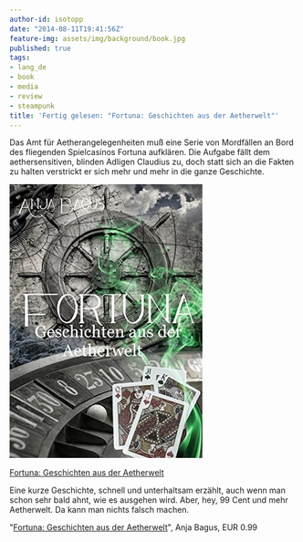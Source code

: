 ```yaml
---
author-id: isotopp
date: "2014-08-11T19:41:56Z"
feature-img: assets/img/background/book.jpg
published: true
tags:
- lang_de
- book
- media
- review
- steampunk
title: 'Fertig gelesen: "Fortuna: Geschichten aus der Aetherwelt"'
---
```

Das Amt für Aetherangelegenheiten muß eine Serie von Mordfällen an Bord des fliegenden Spielcasinos Fortuna aufklären. Die Aufgabe fällt dem aethersensitiven, blinden Adligen Claudius zu, doch statt sich an die Fakten zu halten verstrickt er sich mehr und mehr in die ganze Geschichte.

[![](/uploads/2014/08/fortuna.jpg)](https://www.amazon.de/Fortuna-Geschichten-Aetherwelt-Anja-Bagus-ebook/dp/B00KWE1YTK)

[Fortuna: Geschichten aus der Aetherwelt](https://www.amazon.de/Fortuna-Geschichten-Aetherwelt-Anja-Bagus-ebook/dp/B00KWE1YTK)

Eine kurze Geschichte, schnell und unterhaltsam erzählt, auch wenn man schon sehr bald ahnt, wie es ausgehen wird. Aber, hey, 99 Cent und mehr Aetherwelt. Da kann man nichts falsch machen.

"[Fortuna: Geschichten aus der Aetherwelt](https://www.amazon.de/Fortuna-Geschichten-Aetherwelt-Anja-Bagus-ebook/dp/B00KWE1YTK)", Anja Bagus, EUR 0.99
